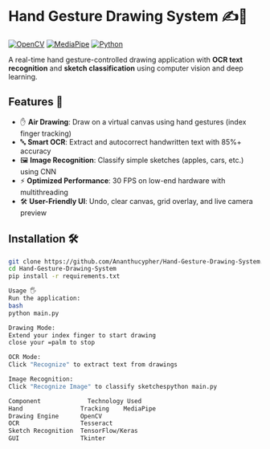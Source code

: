 # Hand Gesture Drawing System ✍️🤖

[![OpenCV](https://img.shields.io/badge/OpenCV-5.0+-blue)](https://opencv.org/)
[![MediaPipe](https://img.shields.io/badge/MediaPipe-0.10+-orange)](https://mediapipe.dev/)
[![Python](https://img.shields.io/badge/Python-3.8+-yellow)](https://python.org)

A real-time hand gesture-controlled drawing application with **OCR text recognition** and **sketch classification** using computer vision and deep learning.

## Features 🎨
- ✋ **Air Drawing**: Draw on a virtual canvas using hand gestures (index finger tracking)
- 🔤 **Smart OCR**: Extract and autocorrect handwritten text with 85%+ accuracy
- 🖼️ **Image Recognition**: Classify simple sketches (apples, cars, etc.) using CNN
- ⚡ **Optimized Performance**: 30 FPS on low-end hardware with multithreading
- 🛠️ **User-Friendly UI**: Undo, clear canvas, grid overlay, and live camera preview

## Installation 🛠️
```bash
git clone https://github.com/Ananthucypher/Hand-Gesture-Drawing-System.git
cd Hand-Gesture-Drawing-System
pip install -r requirements.txt

Usage 🖐️
Run the application:
bash
python main.py

Drawing Mode:
Extend your index finger to start drawing
close your =palm to stop

OCR Mode:
Click "Recognize" to extract text from drawings

Image Recognition:
Click "Recognize Image" to classify sketchespython main.py

Component	          Technology Used
Hand                Tracking	MediaPipe
Drawing Engine	    OpenCV
OCR	                Tesseract
Sketch Recognition	TensorFlow/Keras
GUI	                Tkinter
